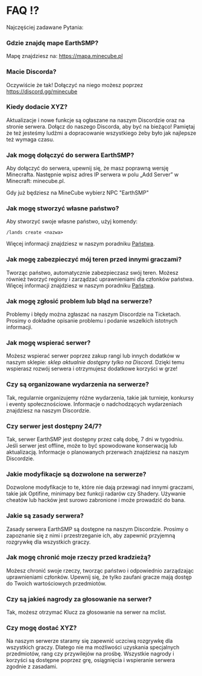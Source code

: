 # FAQ ⁉️

Najczęściej zadawane Pytania:

### Gdzie znajdę mape EarthSMP?

Mapę znajdziesz na: https://mapa.minecube.pl

### Macie Discorda?

Oczywiście że tak! Dołączyć na niego możesz poprzez https://discord.gg/minecube

### Kiedy dodacie XYZ?

Aktualizacje i nowe funkcje są ogłaszane na naszym Discordzie oraz na stronie serwera. Dołącz do naszego Discorda, aby być na bieżąco! Pamiętaj że też jesteśmy ludźmi a dopracowanie wszystkiego żeby było jak najlepsze też wymaga czasu.

### Jak mogę dołączyć do serwera EarthSMP?

Aby dołączyć do serwera, upewnij się, że masz poprawną wersję Minecrafta. Następnie wpisz adres IP serwera w polu „Add Server” w Minecraft: minecube.pl.

Gdy już będziesz na MineCube wybierz NPC "EarthSMP"

### Jak mogę stworzyć własne państwo?

Aby stworzyć swoje własne państwo, użyj komendy:

```
/lands create <nazwa>
```

Więcej informacji znajdziesz w naszym poradniku [Państwa](/earthsmp/podstawy/panstwa).

### Jak mogę zabezpieczyć mój teren przed innymi graczami?

Tworząc państwo, automatycznie zabezpieczasz swój teren. Możesz również tworzyć regiony i zarządzać uprawnieniami dla członków państwa. Więcej informacji znajdziesz w naszym poradniku [Państwa](/earthsmp/podstawy/panstwa).

### Jak mogę zgłosić problem lub błąd na serwerze?

Problemy i błędy można zgłaszać na naszym Discordzie na Ticketach. Prosimy o dokładne opisanie problemu i podanie wszelkich istotnych informacji.

### Jak mogę wspierać serwer?

Możesz wspierać serwer poprzez zakup rangi lub innych dodatków w naszym sklepie: _sklep aktualnie dostępny tylko na Discord_. Dzięki temu wspierasz rozwój serwera i otrzymujesz dodatkowe korzyści w grze!

### Czy są organizowane wydarzenia na serwerze?

Tak, regularnie organizujemy różne wydarzenia, takie jak turnieje, konkursy i eventy społecznościowe. Informacje o nadchodzących wydarzeniach znajdziesz na naszym Discordzie.

### Czy serwer jest dostępny 24/7?

Tak, serwer EarthSMP jest dostępny przez całą dobę, 7 dni w tygodniu. Jeśli serwer jest offline, może to być spowodowane konserwacją lub aktualizacją. Informacje o planowanych przerwach znajdziesz na naszym Discordzie.

### Jakie modyfikacje są dozwolone na serwerze?

Dozwolone modyfikacje to te, które nie dają przewagi nad innymi graczami, takie jak Optifine, minimapy bez funkcji radarów czy Shadery. Używanie cheatów lub hacków jest surowo zabronione i może prowadzić do bana.

### Jakie są zasady serwera?

Zasady serwera EarthSMP są dostępne na naszym Discordzie. Prosimy o zapoznanie się z nimi i przestrzeganie ich, aby zapewnić przyjemną rozgrywkę dla wszystkich graczy.

### Jak mogę chronić moje rzeczy przed kradzieżą?

Możesz chronić swoje rzeczy, tworząc państwo i odpowiednio zarządzając uprawnieniami członków. Upewnij się, że tylko zaufani gracze mają dostęp do Twoich wartościowych przedmiotów.

### Czy są jakieś nagrody za głosowanie na serwer?

Tak, możesz otrzymać Klucz za głosowanie na serwer na mclist.

### Czy mogę dostać XYZ?

Na naszym serwerze staramy się zapewnić uczciwą rozgrywkę dla wszystkich graczy. Dlatego nie ma możliwości uzyskania specjalnych przedmiotów, rang czy przywilejów na prośbę. Wszystkie nagrody i korzyści są dostępne poprzez grę, osiągnięcia i wspieranie serwera zgodnie z zasadami.

